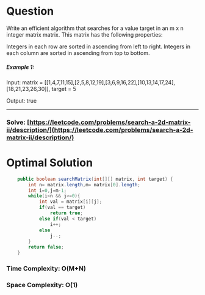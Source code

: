 # Question

Write an efficient algorithm that searches for a value target in an m x n integer matrix matrix. This matrix has the following properties:

Integers in each row are sorted in ascending from left to right.
Integers in each column are sorted in ascending from top to bottom.

##### Example 1:

Input: matrix = [[1,4,7,11,15],[2,5,8,12,19],[3,6,9,16,22],[10,13,14,17,24],[18,21,23,26,30]], target = 5

Output: true

***

### Solve: [https://leetcode.com/problems/search-a-2d-matrix-ii/description/](https://leetcode.com/problems/search-a-2d-matrix-ii/description/)

# Optimal Solution 


``` java
    public boolean searchMatrix(int[][] matrix, int target) {
        int n= matrix.length,m= matrix[0].length;
        int i=0,j=m-1;
        while(i<n && j>=0){
            int val = matrix[i][j];
            if(val == target)
                return true;
            else if(val < target)
                i++;
            else
                j--;
        }
        return false;
    }
```

### Time Complexity: O(M+N)  
### Space Complexity: O(1) 